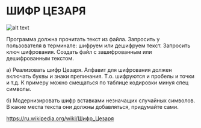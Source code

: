 # ШИФР ЦЕЗАРЯ

![alt text](https://upload.wikimedia.org/wikipedia/commons/thumb/2/2b/Caesar3.svg/1920px-Caesar3.svg.png)

Программа должна прочитать текст из файла. Запросить у пользователя в терминале: шифруем или дешифруем текст. Запросить ключ шифрования. Создать файл с зашифрованным или дешифрованным текстом.

а) Реализовать шифр Цезаря. Алфавит для шифрования должен включать буквы и знаки препинания. Т.о. шифруются и пробелы и точки и т.д. К примеру можно смещаться по таблице кодировки минуя спец символы.

б) Модернизировать шифр вставками незначащих случайных символов. В какие места текста они должны добавляться, придумайте сами.

https://ru.wikipedia.org/wiki/Шифр_Цезаря
